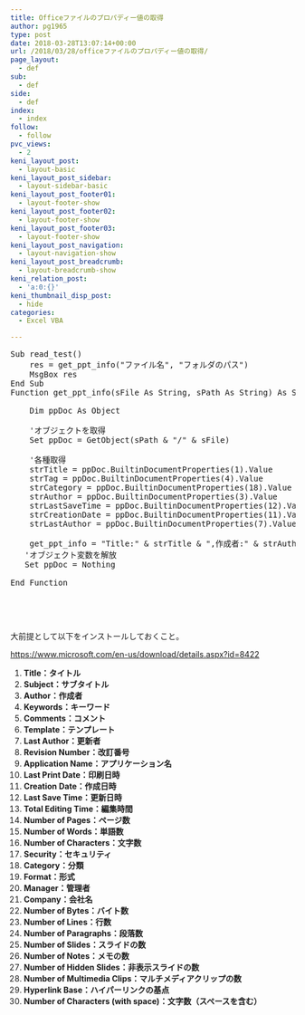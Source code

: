 ```yaml
---
title: Officeファイルのプロパディー値の取得
author: pg1965
type: post
date: 2018-03-28T13:07:14+00:00
url: /2018/03/28/officeファイルのプロパディー値の取得/
page_layout:
  - def
sub:
  - def
side:
  - def
index:
  - index
follow:
  - follow
pvc_views:
  - 2
keni_layout_post:
  - layout-basic
keni_layout_post_sidebar:
  - layout-sidebar-basic
keni_layout_post_footer01:
  - layout-footer-show
keni_layout_post_footer02:
  - layout-footer-show
keni_layout_post_footer03:
  - layout-footer-show
keni_layout_post_navigation:
  - layout-navigation-show
keni_layout_post_breadcrumb:
  - layout-breadcrumb-show
keni_relation_post:
  - 'a:0:{}'
keni_thumbnail_disp_post:
  - hide
categories:
  - Excel VBA

---
```

<pre class="lang:vb decode:true">Sub read_test()
    res = get_ppt_info("ファイル名", "フォルダのパス")
    MsgBox res
End Sub
Function get_ppt_info(sFile As String, sPath As String) As String
   
    Dim ppDoc As Object
      
    'オブジェクトを取得
    Set ppDoc = GetObject(sPath & "/" & sFile)
      
    '各種取得
    strTitle = ppDoc.BuiltinDocumentProperties(1).Value
    strTag = ppDoc.BuiltinDocumentProperties(4).Value
    strCategory = ppDoc.BuiltinDocumentProperties(18).Value
    strAuthor = ppDoc.BuiltinDocumentProperties(3).Value
    strLastSaveTime = ppDoc.BuiltinDocumentProperties(12).Value
    strCreationDate = ppDoc.BuiltinDocumentProperties(11).Value
    strLastAuthor = ppDoc.BuiltinDocumentProperties(7).Value
    
    get_ppt_info = "Title:" & strTitle & ",作成者:" & strAuthor & ",作成日:" & strCreationDate & ",キーワード:" & strTag & ",分類:" & strCategory & ",最終更新者:" & strLastAuthor & ",最終更新日時:" & strLastSaveTime & ","
   'オブジェクト変数を解放
   Set ppDoc = Nothing
  
End Function
</pre>

&nbsp;

&nbsp;

大前提として以下をインストールしておくこと。

https://www.microsoft.com/en-us/download/details.aspx?id=8422

  1. **Title：タイトル**
  2. **Subject：サブタイトル**
  3. **Author：作成者**
  4. **Keywords：キーワード**
  5. **Comments：コメント**
  6. **Template：テンプレート**
  7. **Last Author：更新者**
  8. **Revision Number：改訂番号**
  9. **Application Name：アプリケーション名**
 10. **Last Print Date：印刷日時**
 11. **Creation Date：作成日時**
 12. **Last Save Time：更新日時**
 13. **Total Editing Time：編集時間**
 14. **Number of Pages：ページ数**
 15. **Number of Words：単語数**
 16. **Number of Characters：文字数**
 17. **Security：セキュリティ**
 18. **Category：分類**
 19. **Format：形式**
 20. **Manager：管理者**
 21. **Company：会社名**
 22. **Number of Bytes：バイト数**
 23. **Number of Lines：行数**
 24. **Number of Paragraphs：段落数**
 25. **Number of Slides：スライドの数**
 26. **Number of Notes：メモの数**
 27. **Number of Hidden Slides：非表示スライドの数**
 28. **Number of Multimedia Clips：マルチメディアクリップの数**
 29. **Hyperlink Base：ハイパーリンクの基点**
 30. **Number of Characters (with space)：文字数（スペースを含む）**

&nbsp;